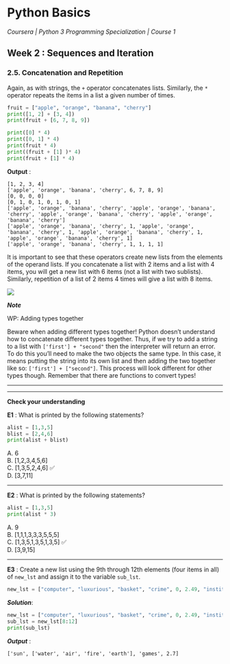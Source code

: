 # Python Basics
*Coursera | Python 3 Programming Specialization | Course 1*

## Week 2 : Sequences and Iteration
### 2.5. Concatenation and Repetition

Again, as with strings, the `+` operator concatenates lists. Similarly, the `*` operator repeats the items in a list a given number of times.

```python
fruit = ["apple", "orange", "banana", "cherry"]
print([1, 2] + [3, 4])
print(fruit + [6, 7, 8, 9])

print([0] * 4)
print([0, 1] * 4)
print(fruit * 4)
print((fruit + [1] )* 4)
print(fruit + [1] * 4)
```

**Output** :

```
[1, 2, 3, 4]
['apple', 'orange', 'banana', 'cherry', 6, 7, 8, 9]
[0, 0, 0, 0]
[0, 1, 0, 1, 0, 1, 0, 1]
['apple', 'orange', 'banana', 'cherry', 'apple', 'orange', 'banana', 'cherry', 'apple', 'orange', 'banana', 'cherry', 'apple', 'orange', 'banana', 'cherry']
['apple', 'orange', 'banana', 'cherry', 1, 'apple', 'orange', 'banana', 'cherry', 1, 'apple', 'orange', 'banana', 'cherry', 1, 'apple', 'orange', 'banana', 'cherry', 1]
['apple', 'orange', 'banana', 'cherry', 1, 1, 1, 1]
```

It is important to see that these operators create new lists from the elements of the operand lists. If you concatenate a list with 2 items and a list with 4 items, you will get a new list with 6 items (not a list with two sublists). Similarly, repetition of a list of 2 items 4 times will give a list with 8 items.

![](https://media.giphy.com/media/H5BANbTgSGLupiwuZP/giphy.gif)


***Note***

WP: Adding types together

Beware when adding different types together! Python doesn’t understand how to concatenate different types together. Thus, if we try to add a string to a list with `['first'] + "second"` then the interpreter will return an error. To do this you’ll need to make the two objects the same type. In this case, it means putting the string into its own list and then adding the two together like so: `['first'] + ["second"]`. This process will look different for other types though. Remember that there are functions to convert types!


-----
--------

**Check your understanding**

**E1** : What is printed by the following statements?

```python
alist = [1,3,5]
blist = [2,4,6]
print(alist + blist)
```

A. 6 <br>
B. [1,2,3,4,5,6] <br>
C. [1,3,5,2,4,6] ✅ <br>
D. [3,7,11] <br>



---

**E2** : What is printed by the following statements?

```python
alist = [1,3,5]
print(alist * 3)
```

A. 9 <br>
B. [1,1,1,3,3,3,5,5,5] <br>
C. [1,3,5,1,3,5,1,3,5] ✅ <br>
D. [3,9,15] <br>



---

**E3** : Create a new list using the 9th through 12th elements (four items in all) of `new_lst` and assign it to the variable `sub_lst`.

```python
new_lst = ["computer", "luxurious", "basket", "crime", 0, 2.49, "institution", "slice", "sun", ["water", "air", "fire", "earth"], "games", 2.7, "code", "java", ["birthday", "celebration", 1817, "party", "cake", 5], "rain", "thunderstorm", "top down"]
```


***Solution***:

```python
new_lst = ["computer", "luxurious", "basket", "crime", 0, 2.49, "institution", "slice", "sun", ["water", "air", "fire", "earth"], "games", 2.7, "code", "java", ["birthday", "celebration", 1817, "party", "cake", 5], "rain", "thunderstorm", "top down"]
sub_lst = new_lst[8:12]
print(sub_lst)
```

***Output*** :

```
['sun', ['water', 'air', 'fire', 'earth'], 'games', 2.7]
```

